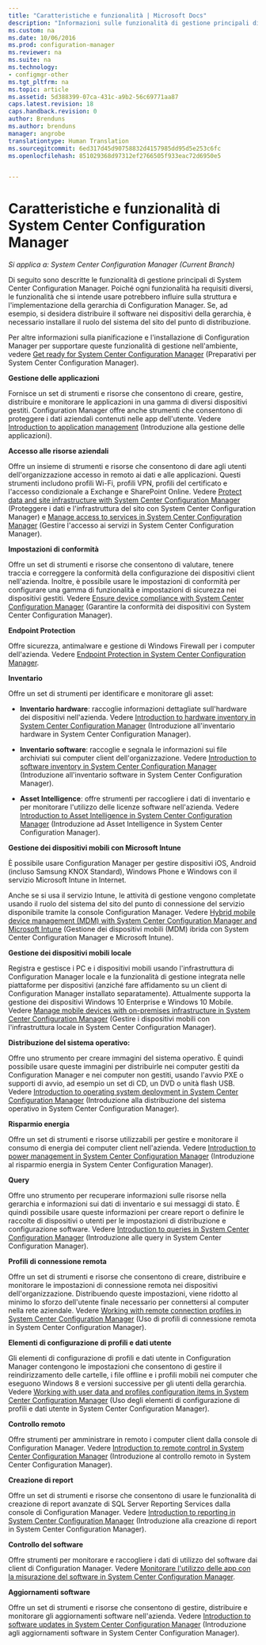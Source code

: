 ```yaml
---
title: "Caratteristiche e funzionalità | Microsoft Docs"
description: "Informazioni sulle funzionalità di gestione principali di System Center Configuration Manager."
ms.custom: na
ms.date: 10/06/2016
ms.prod: configuration-manager
ms.reviewer: na
ms.suite: na
ms.technology:
- configmgr-other
ms.tgt_pltfrm: na
ms.topic: article
ms.assetid: 5d388399-07ca-431c-a9b2-56c69771aa87
caps.latest.revision: 18
caps.handback.revision: 0
author: Brenduns
ms.author: brenduns
manager: angrobe
translationtype: Human Translation
ms.sourcegitcommit: 6ed317d45d90758832d4157985dd95d5e253c6fc
ms.openlocfilehash: 851029368d97312ef2766505f933eac72d6950e5


---
```

# <a name="features-and-capabilities-of-system-center-configuration-manager"></a>Caratteristiche e funzionalità di System Center Configuration Manager

*Si applica a: System Center Configuration Manager (Current Branch)*

Di seguito sono descritte le funzionalità di gestione principali di System Center Configuration Manager. Poiché ogni funzionalità ha requisiti diversi, le funzionalità che si intende usare potrebbero influire sulla struttura e l'implementazione della gerarchia di Configuration Manager. Se, ad esempio, si desidera distribuire il software nei dispositivi della gerarchia, è necessario installare il ruolo del sistema del sito del punto di distribuzione.  

 Per altre informazioni sulla pianificazione e l'installazione di Configuration Manager per supportare queste funzionalità di gestione nell'ambiente, vedere [Get ready for System Center Configuration Manager](../../../core/plan-design/get-ready.md) (Preparativi per System Center Configuration Manager).  

 **Gestione delle applicazioni**  

 Fornisce un set di strumenti e risorse che consentono di creare, gestire, distribuire e monitorare le applicazioni in una gamma di diversi dispositivi gestiti. Configuration Manager offre anche strumenti che consentono di proteggere i dati aziendali contenuti nelle app dell'utente. Vedere [Introduction to application management](/sccm/apps/understand/introduction-to-application-management) (Introduzione alla gestione delle applicazioni).

 **Accesso alle risorse aziendali**  

 Offre un insieme di strumenti e risorse che consentono di dare agli utenti dell'organizzazione accesso in remoto ai dati e alle applicazioni. Questi strumenti includono profili Wi-Fi, profili VPN, profili del certificato e l'accesso condizionale a Exchange e SharePoint Online. Vedere [Protect data and site infrastructure with System Center Configuration Manager](../../../protect/understand/protect-data-and-site-infrastructure.md) (Proteggere i dati e l'infrastruttura del sito con System Center Configuration Manager) e [Manage access to services in System Center Configuration Manager](../../../protect/deploy-use/manage-access-to-services.md) (Gestire l'accesso ai servizi in System Center Configuration Manager).  

 **Impostazioni di conformità**  

 Offre un set di strumenti e risorse che consentono di valutare, tenere traccia e correggere la conformità della configurazione dei dispositivi client nell'azienda.  Inoltre, è possibile usare le impostazioni di conformità per configurare una gamma di funzionalità e impostazioni di sicurezza nei dispositivi gestiti. Vedere [Ensure device compliance with System Center Configuration Manager](../../../compliance/understand/ensure-device-compliance.md) (Garantire la conformità dei dispositivi con System Center Configuration Manager).  

 **Endpoint Protection**  

 Offre sicurezza, antimalware e gestione di Windows Firewall per i computer dell'azienda. Vedere [Endpoint Protection in System Center Configuration Manager](../../../protect/deploy-use/endpoint-protection.md).  

 **Inventario**  

 Offre un set di strumenti per identificare e monitorare gli asset:  

-   **Inventario hardware**: raccoglie informazioni dettagliate sull'hardware dei dispositivi nell'azienda. Vedere [Introduction to hardware inventory in System Center Configuration Manager](../../../core/clients/manage/inventory/introduction-to-hardware-inventory.md) (Introduzione all'inventario hardware in System Center Configuration Manager).  

-   **Inventario software**: raccoglie e segnala le informazioni sui file archiviati sui computer client dell'organizzazione. Vedere [Introduction to software inventory in System Center Configuration Manager](../../../core/clients/manage/inventory/introduction-to-software-inventory.md) (Introduzione all'inventario software in System Center Configuration Manager).  

-   **Asset Intelligence**: offre strumenti per raccogliere i dati di inventario e per monitorare l'utilizzo delle licenze software nell'azienda. Vedere [Introduction to Asset Intelligence in System Center Configuration Manager](../../../core/clients/manage/asset-intelligence/introduction-to-asset-intelligence.md) (Introduzione ad Asset Intelligence in System Center Configuration Manager).  

**Gestione dei dispositivi mobili con Microsoft Intune**  

 È possibile usare Configuration Manager per gestire dispositivi iOS, Android (incluso Samsung KNOX Standard), Windows Phone e Windows con il servizio Microsoft Intune in Internet.

 Anche se si usa il servizio Intune, le attività di gestione vengono completate usando il ruolo del sistema del sito del punto di connessione del servizio disponibile tramite la console Configuration Manager. Vedere [Hybrid mobile device management (MDM) with System Center Configuration Manager and Microsoft Intune](../../../mdm/understand/hybrid-mobile-device-management.md) (Gestione dei dispositivi mobili (MDM) ibrida con System Center Configuration Manager e Microsoft Intune).  

 **Gestione dei dispositivi mobili locale**  

 Registra e gestisce i PC e i dispositivi mobili usando l'infrastruttura di Configuration Manager locale e la funzionalità di gestione integrata nelle piattaforme per dispositivi (anziché fare affidamento su un client di Configuration Manager installato separatamente). Attualmente supporta la gestione dei dispositivi Windows 10 Enterprise e Windows 10 Mobile.  Vedere [Manage mobile devices with on-premises infrastructure in System Center Configuration Manager](../../../mdm/understand/manage-mobile-devices-with-on-premises-infrastructure.md) (Gestire i dispositivi mobili con l'infrastruttura locale in System Center Configuration Manager).  

 **Distribuzione del sistema operativo:**  

 Offre uno strumento per creare immagini del sistema operativo. È quindi possibile usare queste immagini per distribuirle nei computer gestiti da Configuration Manager e nei computer non gestiti, usando l'avvio PXE o supporti di avvio, ad esempio un set di CD, un DVD o unità flash USB. Vedere [Introduction to operating system deployment in System Center Configuration Manager](../../../osd/understand/introduction-to-operating-system-deployment.md) (Introduzione alla distribuzione del sistema operativo in System Center Configuration Manager).  

 **Risparmio energia**  

 Offre un set di strumenti e risorse utilizzabili per gestire e monitorare il consumo di energia dei computer client nell'azienda. Vedere [Introduction to power management in System Center Configuration Manager](../../../core/clients/manage/power/introduction-to-power-management.md) (Introduzione al risparmio energia in System Center Configuration Manager).  

 **Query**  

 Offre uno strumento per recuperare informazioni sulle risorse nella gerarchia e informazioni sui dati di inventario e sui messaggi di stato. È quindi possibile usare queste informazioni per creare report o definire le raccolte di dispositivi o utenti per le impostazioni di distribuzione e configurazione software. Vedere [Introduction to queries in System Center Configuration Manager](../../../core/servers/manage/introduction-to-queries.md) (Introduzione alle query in System Center Configuration Manager).  

 **Profili di connessione remota**  

 Offre un set di strumenti e risorse che consentono di creare, distribuire e monitorare le impostazioni di connessione remota nei dispositivi dell'organizzazione. Distribuendo queste impostazioni, viene ridotto al minimo lo sforzo dell'utente finale necessario per connettersi al computer nella rete aziendale. Vedere [Working with remote connection profiles in System Center Configuration Manager](/sccm/compliance/deploy-use/create-remote-connection-profiles) (Uso di profili di connessione remota in System Center Configuration Manager).  

 **Elementi di configurazione di profili e dati utente**  

 Gli elementi di configurazione di profili e dati utente in Configuration Manager contengono le impostazioni che consentono di gestire il reindirizzamento delle cartelle, i file offline e i profili mobili nei computer che eseguono Windows 8 e versioni successive per gli utenti della gerarchia. Vedere [Working with user data and profiles configuration items in System Center Configuration Manager](/sccm/compliance/deploy-use/create-user-data-and-profiles-configuration-items) (Uso degli elementi di configurazione di profili e dati utente in System Center Configuration Manager).  

 **Controllo remoto**  

 Offre strumenti per amministrare in remoto i computer client dalla console di Configuration Manager. Vedere [Introduction to remote control in System Center Configuration Manager](../../../core/clients/manage/remote-control/introduction-to-remote-control.md) (Introduzione al controllo remoto in System Center Configuration Manager).  

 **Creazione di report**  

 Offre un set di strumenti e risorse che consentono di usare le funzionalità di creazione di report avanzate di SQL Server Reporting Services dalla console di Configuration Manager. Vedere [Introduction to reporting in System Center Configuration Manager](../../../core/servers/manage/introduction-to-reporting.md) (Introduzione alla creazione di report in System Center Configuration Manager).  

 **Controllo del software**  

 Offre strumenti per monitorare e raccogliere i dati di utilizzo del software dai client di Configuration Manager. Vedere [Monitorare l'utilizzo delle app con la misurazione del software in System Center Configuration Manager](../../../apps/deploy-use/monitor-app-usage-with-software-metering.md).  

 **Aggiornamenti software**  

 Offre un set di strumenti e risorse che consentono di gestire, distribuire e monitorare gli aggiornamenti software nell'azienda. Vedere [Introduction to software updates in System Center Configuration Manager](/sccm/sum/understand/software-updates-introduction) (Introduzione agli aggiornamenti software in System Center Configuration Manager).  



<!--HONumber=Dec16_HO3-->


